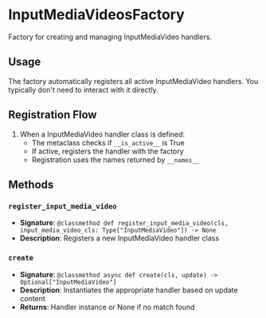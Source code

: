 # InputMediaVideosFactory

Factory for creating and managing InputMediaVideo handlers.

## Usage

The factory automatically registers all active InputMediaVideo handlers. 
You typically don't need to interact with it directly.

## Registration Flow

1. When a InputMediaVideo handler class is defined:
   - The metaclass checks if `__is_active__` is True
   - If active, registers the handler with the factory
   - Registration uses the names returned by `__names__`

## Methods

### `register_input_media_video`
- **Signature**: `@classmethod def register_input_media_video(cls, input_media_video_cls: Type["InputMediaVideo"]) -> None`
- **Description**: Registers a new InputMediaVideo handler class

### `create`
- **Signature**: `@classmethod async def create(cls, update) -> Optional["InputMediaVideo"]`
- **Description**: Instantiates the appropriate handler based on update content
- **Returns**: Handler instance or None if no match found
